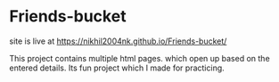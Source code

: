 # Friends-bucket
site is live at https://nikhil2004nk.github.io/Friends-bucket/
 
This project contains multiple html pages.
which open up based on the entered details.
Its fun project which I made for practicing.
